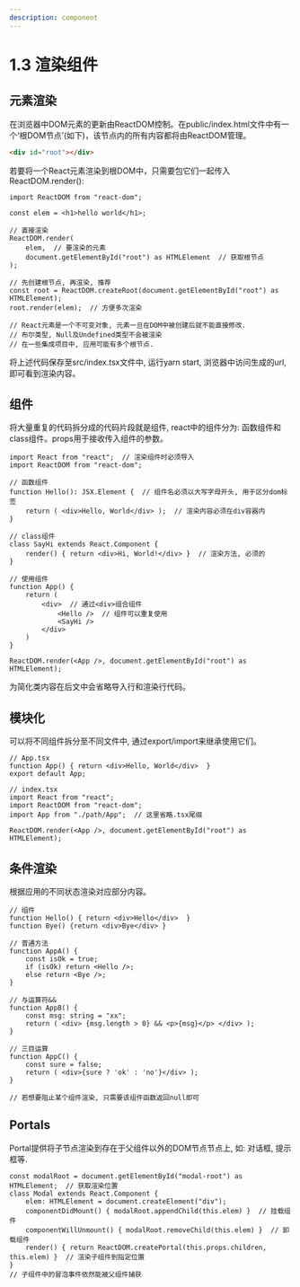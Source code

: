 ```yaml
---
description: component
---
```


# 1.3 渲染组件

## 元素渲染

在浏览器中DOM元素的更新由ReactDOM控制。在public/index.html文件中有一个‘根DOM节点’(如下)，该节点内的所有内容都将由ReactDOM管理。 

```html
<div id="root"></div>
```

若要将一个React元素渲染到根DOM中，只需要包它们一起传入ReactDOM.render():

```tsx
import ReactDOM from "react-dom";

const elem = <h1>hello world</h1>;

// 直接渲染
ReactDOM.render(
    elem,  // 要渲染的元素
    document.getElementById("root") as HTMLElement  // 获取根节点
);

// 先创建根节点, 再渲染, 推荐
const root = ReactDOM.createRoot(document.getElementById("root") as HTMLElement);
root.render(elem);  // 方便多次渲染

// React元素是一个不可变对象, 元素一旦在DOM中被创建后就不能直接修改.
// 布尔类型, Null及Undefined类型不会被渲染
// 在一些集成项目中, 应用可能有多个根节点.
```

将上述代码保存至src/index.tsx文件中, 运行yarn start, 浏览器中访问生成的url, 即可看到渲染内容。

## 组件

将大量重复的代码拆分成的代码片段就是组件, react中的组件分为: 函数组件和class组件。props用于接收传入组件的参数。

```tsx
import React from "react";  // 渲染组件时必须导入
import ReactDOM from "react-dom";

// 函数组件
function Hello(): JSX.Element {  // 组件名必须以大写字母开头, 用于区分dom标签 
    return ( <div>Hello, World</div> );  // 渲染内容必须在div容器内
}

// class组件
class SayHi extends React.Component {
    render() { return <div>Hi, World!</div> }  // 渲染方法, 必须的
}

// 使用组件
function App() {
    return (
        <div>  // 通过<div>组合组件
            <Hello />  // 组件可以重复使用 
            <SayHi />
        </div>
    )
}

ReactDOM.render(<App />, document.getElementById("root") as HTMLElement);
```

为简化类内容在后文中会省略导入行和渲染行代码。

## 模块化 

可以将不同组件拆分至不同文件中, 通过export/import来继承使用它们。

```tsx
// App.tsx
function App() { return <div>Hello, World</div>  }
export default App;

// index.tsx
import React from "react"; 
import ReactDOM from "react-dom";
import App from "./path/App";  // 这里省略.tsx尾缀

ReactDOM.render(<App />, document.getElementById("root") as HTMLElement);
```

## 条件渲染

根据应用的不同状态渲染对应部分内容。

```tsx
// 组件
function Hello() { return <div>Hello</div>  }
function Bye() {return <div>Bye</div> }

// 普通方法
function AppA() {
    const isOk = true;
    if (isOk) return <Hello />;
    else return <Bye />;
}

// 与运算符&&
function AppB() {
    const msg: string = "xx";
    return ( <div> {msg.length > 0} && <p>{msg}</p> </div> );
}

// 三目运算
function AppC() {
    const sure = false;
    return ( <div>{sure ? 'ok' : 'no'}</div> );
}

// 若想要阻止某个组件渲染, 只需要该组件函数返回null即可
```

## Portals

Portal提供将子节点渲染到存在于父组件以外的DOM节点节点上, 如: 对话框, 提示框等.

```tsx
const modalRoot = document.getElementById("modal-root") as HTMLElement;  // 获取渲染位置
class Modal extends React.Component {
    elem: HTMLElement = document.createElement("div");
    componentDidMount() { modalRoot.appendChild(this.elem) }  // 挂载组件
    componentWillUnmount() { modalRoot.removeChild(this.elem) }  // 卸载组件
    render() { return ReactDOM.createPortal(this.props.children, this.elem) }  // 渲染子组件到指定位置
}
// 子组件中的冒泡事件依然能被父组件捕获
```

